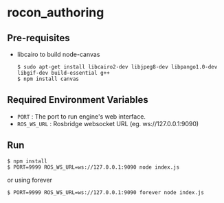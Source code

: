 rocon_authoring
===============

## Pre-requisites


* libcairo to build node-canvas

    ```
    $ sudo apt-get install libcairo2-dev libjpeg8-dev libpango1.0-dev libgif-dev build-essential g++
    $ npm install canvas
    ```

## Required Environment Variables

  - `PORT` : The port to run engine's web interface.
  - `ROS_WS_URL` : Rosbridge websocket URL (eg. ws://127.0.0.1:9090)

## Run

```
$ npm install
$ PORT=9999 ROS_WS_URL=ws://127.0.0.1:9090 node index.js
```

or using forever

```
$ PORT=9999 ROS_WS_URL=ws://127.0.0.1:9090 forever node index.js
```

